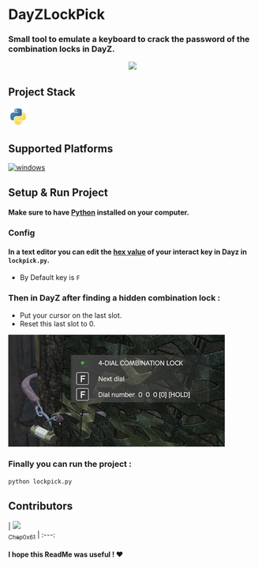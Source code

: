 # DayZLockPick

### Small tool to emulate a keyboard to crack the password of the combination locks in DayZ.

<div align="center">
<img src="https://static.wikia.nocookie.net/dayz_gamepedia/images/5/5b/CombinationLock.png/revision/latest/scale-to-width-down/300?cb=20181213204531" />
</div>

## Project Stack

<a href="https://www.python.org" target="_blank" rel="noreferrer"> <img src="https://raw.githubusercontent.com/devicons/devicon/master/icons/python/python-original.svg" alt="python" width="40" height="40"/> </a>

## Supported Platforms

<a href="https://www.microsoft.com/en-us" target="_blank" rel="noreferrer">
        <img src="https://cdn.jsdelivr.net/gh/devicons/devicon/icons/windows8/windows8-original.svg" alt="windows" width="35" height="35"/>
</a>

## Setup & Run Project

#### Make sure to have [Python](https://www.python.org/downloads/) installed on your computer.

### Config
#### In a text editor you can edit the [hex value](https://web.archive.org/web/20190801085838/http://www.gamespp.com/directx/directInputKeyboardScanCodes.html) of your interact key in Dayz in `lockpick.py`. 
- By Default key is `F`

### Then in DayZ after finding a hidden combination lock :

- Put your cursor on the last slot.
- Reset this last slot to 0.

<img src="https://github.com/Chep0x61/DayZLockPick/blob/main/.github/assets/combinationlock.jpg?raw=true" /> 

### Finally you can run the project :

```bash
python lockpick.py
```

## Contributors

| [<img src="https://github.com/Chep0x61.png?size=85" width=85><br><sub>Chep0x61</sub>](https://github.com/Chep0x61) | 
:---: 

#### I hope this ReadMe was useful ! :heart:
